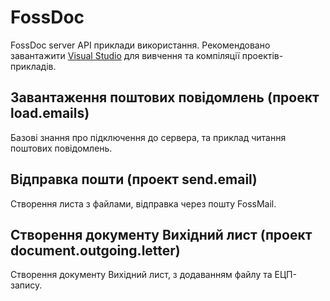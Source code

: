 # FossDoc
FossDoc server API приклади використання. 
Рекомендовано завантажити [Visual Studio](https://visualstudio.microsoft.com/vs/community/) для вивчення та компіляції проектів-прикладів.

## Завантаження поштових повідомлень (проект load.emails)

Базові знання про підключення до сервера, та приклад читання поштових повідомлень.

## Відправка пошти (проект send.email)

Створення листа з файлами, відправка через пошту FossMail.


## Створення документу Вихідний лист (проект document.outgoing.letter)

Створення документу Вихідний лист, з додаванням файлу та ЕЦП-запису.

